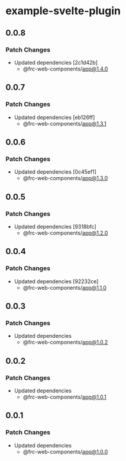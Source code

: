 # example-svelte-plugin

## 0.0.8

### Patch Changes

- Updated dependencies [2c1d42b]
  - @frc-web-components/app@1.4.0

## 0.0.7

### Patch Changes

- Updated dependencies [eb126ff]
  - @frc-web-components/app@1.3.1

## 0.0.6

### Patch Changes

- Updated dependencies [0c45ef1]
  - @frc-web-components/app@1.3.0

## 0.0.5

### Patch Changes

- Updated dependencies [9318bfc]
  - @frc-web-components/app@1.2.0

## 0.0.4

### Patch Changes

- Updated dependencies [92232ce]
  - @frc-web-components/app@1.1.0

## 0.0.3

### Patch Changes

- Updated dependencies
  - @frc-web-components/app@1.0.2

## 0.0.2

### Patch Changes

- Updated dependencies
  - @frc-web-components/app@1.0.1

## 0.0.1

### Patch Changes

- Updated dependencies
  - @frc-web-components/app@1.0.0
